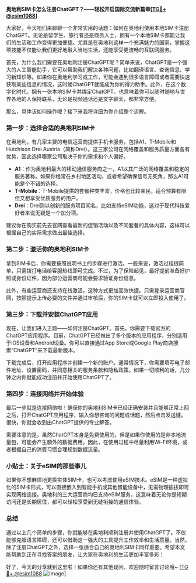 **奥地利SIM卡怎么注册ChatGPT？——轻松开启国际交流新篇章[[TG💪+ @esim1088](https://t.me/s/esim1088)]**

大家好，今天咱们来聊聊一个非常实用的话题：如何在奥地利使用本地SIM卡注册ChatGPT。无论是留学生、旅行者还是商务人士，拥有一个本地SIM卡都能让我们的生活和工作变得更加便捷。尤其是在奥地利这样一个充满魅力的国家，掌握这项技能不仅能让我们更好地融入当地生活，还能享受更流畅的互联网服务。

首先，为什么我们需要在奥地利注册ChatGPT呢？简单来说，ChatGPT是一个强大的人工智能助手，它可以帮助我们解决各种问题，比如翻译语言、查询信息、学习新知识等。如果你在奥地利学习或工作，可能会遇到很多语言障碍或者需要快速获取某些信息的情况，这时候ChatGPT就能成为你的得力助手。此外，在这个数字化时代，拥有一张本地SIM卡并绑定ChatGPT，也意味着你可以随时随地与世界各地的人保持联系，无论是视频通话还是文字聊天，都非常方便。

那么，具体该如何操作呢？接下来我将详细为你介绍整个流程。

### 第一步：选择合适的奥地利SIM卡

在奥地利，有几家主要的电信运营商提供手机卡服务，包括A1、T-Mobile和Hutchison Drei Austria（简称Drei）。这三家公司在网络覆盖和服务质量方面各有优势，因此选择哪家公司取决于你的需求和个人偏好。

- **A1**：作为奥地利最大的移动通信服务商之一，A1以其广泛的网络覆盖和稳定的服务著称。如果你经常在乡村地区活动，或者希望确保信号无死角，那么A1可能是个不错的选择。
- **T-Mobile**：T-Mobile提供的套餐种类丰富，价格也比较亲民，适合预算有限但又想享受优质服务的用户。
- **Drei**：Drei则以创新的服务项目闻名，比如支持eSIM功能，这对于现代科技爱好者来说无疑是一个加分项。

建议你在购买前先去官网查看最新的促销活动以及不同套餐的具体内容，这样可以根据自己的实际需求做出最佳选择。

### 第二步：激活你的奥地利SIM卡

拿到SIM卡后，你需要按照说明书上的步骤进行激活。一般来说，激活过程很简单，只需拨打电话给客服热线即可完成。不过，为了保险起见，最好提前准备好护照或身份证件，因为部分运营商可能会要求验证身份信息。

此外，有些运营商还支持在线激活，这种方式更加高效快捷。只需登录运营商官网，按照提示上传必要的文件并通过审核后，你的SIM卡就可以立即投入使用了。

### 第三步：下载并安装ChatGPT应用

现在，让我们进入正题——如何注册ChatGPT。首先，你需要下载官方的ChatGPT应用程序。目前，ChatGPT已经推出了多个版本的应用程序，分别适用于iOS设备和Android设备。你可以直接通过App Store或Google Play商店搜索“ChatGPT”来下载最新版本。

下载完成后，打开应用程序并创建一个新的账户。通常情况下，你需要填写电子邮件地址、设置密码，并同意相关的服务条款和隐私政策。如果一切顺利的话，几分钟之内你就能成功注册并开始使用ChatGPT了。

### 第四步：连接网络并开始体验

最后一步就是连接网络啦！确保你的奥地利SIM卡已经正确安装并且能够正常上网之后，打开ChatGPT应用程序，输入你想咨询的问题或话题，然后点击发送键。很快，你就会收到由ChatGPT提供的专业解答。

需要注意的是，虽然ChatGPT本身是免费使用的，但是如果你使用的是非本地流量包，可能会产生额外的数据费用。因此，在使用过程中尽量利用Wi-Fi环境，或者根据自己的消费习惯合理规划数据流量。

### 小贴士：关于eSIM的那些事儿

如果你不想麻烦地更换实体SIM卡，也可以考虑使用eSIM技术。eSIM是一种虚拟化的SIM卡形式，可以直接嵌入到智能手机或其他智能设备中，无需物理插拔即可实现网络连接。奥地利的三大运营商均已支持eSIM服务，这意味着无论你是短期访问还是长期居住，都可以轻松享受到无缝衔接的通信体验。

### 总结

通过以上几个简单的步骤，你就能够在奥地利顺利注册并使用ChatGPT了。不仅能够克服语言障碍，还可以借助这一强大的工具提升工作效率和生活质量。当然，除了注册ChatGPT之外，选择一张适合自己的奥地利SIM卡同样重要。希望本文能帮助到正在寻找答案的朋友，让大家在奥地利的生活更加丰富多彩！

好了，今天的分享就到这里啦！如果你还有其他疑问，欢迎随时留言讨论哦~ [[TG💪+ @esim1088](https://t.me/s/esim1088) ![Image](https://i.postimg.cc/4NQfJmqS/Snipaste-2025-05-13-00-14-12.png)]